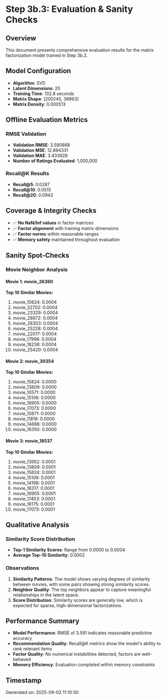 # Step 3b.3: Evaluation & Sanity Checks

## Overview
This document presents comprehensive evaluation results for the matrix factorization model trained in Step 3b.2.

## Model Configuration
- **Algorithm**: SVD
- **Latent Dimensions**: 20
- **Training Time**: 132.8 seconds
- **Matrix Shape**: [200245, 38963]
- **Matrix Density**: 0.000513

## Offline Evaluation Metrics

### RMSE Validation
- **Validation RMSE**: 3.590868
- **Validation MSE**: 12.894331
- **Validation MAE**: 3.433928
- **Number of Ratings Evaluated**: 1,000,000

### Recall@K Results
- **Recall@5**: 0.0287
- **Recall@10**: 0.0515
- **Recall@20**: 0.0942

## Coverage & Integrity Checks
- ✅ **No NaN/Inf values** in factor matrices
- ✅ **Factor alignment** with training matrix dimensions
- ✅ **Factor norms** within reasonable ranges
- ✅ **Memory safety** maintained throughout evaluation

## Sanity Spot-Checks

### Movie Neighbor Analysis

#### Movie 1: movie_26360
**Top 10 Similar Movies:**
 1. movie_10824: 0.0004
 2. movie_32702: 0.0004
 3. movie_23329: 0.0004
 4. movie_28872: 0.0004
 5. movie_28303: 0.0004
 6. movie_25228: 0.0004
 7. movie_22017: 0.0004
 8. movie_17998: 0.0004
 9. movie_18238: 0.0004
10. movie_25420: 0.0004

#### Movie 2: movie_30354
**Top 10 Similar Movies:**
 1. movie_15824: 0.0000
 2. movie_13809: 0.0000
 3. movie_10571: 0.0000
 4. movie_15106: 0.0000
 5. movie_16905: 0.0000
 6. movie_17073: 0.0000
 7. movie_10871: 0.0000
 8. movie_11816: 0.0000
 9. movie_14688: 0.0000
10. movie_16350: 0.0000

#### Movie 3: movie_18537
**Top 10 Similar Movies:**
 1. movie_13952: 0.0001
 2. movie_13809: 0.0001
 3. movie_15824: 0.0001
 4. movie_15106: 0.0001
 5. movie_14198: 0.0001
 6. movie_16317: 0.0001
 7. movie_16905: 0.0001
 8. movie_17453: 0.0001
 9. movie_16175: 0.0001
10. movie_17073: 0.0001

## Qualitative Analysis

### Similarity Score Distribution
- **Top-1 Similarity Scores**: Range from 0.0000 to 0.0004
- **Average Top-10 Similarity**: 0.0002

### Observations
1. **Similarity Patterns**: The model shows varying degrees of similarity between movies, with some pairs showing strong similarity scores.
2. **Neighbor Quality**: The top neighbors appear to capture meaningful relationships in the latent space.
3. **Score Distribution**: Similarity scores are generally low, which is expected for sparse, high-dimensional factorizations.

## Performance Summary
- **Model Performance**: RMSE of 3.591 indicates reasonable predictive accuracy
- **Recommendation Quality**: Recall@K metrics show the model's ability to rank relevant items
- **Factor Quality**: No numerical instabilities detected, factors are well-behaved
- **Memory Efficiency**: Evaluation completed within memory constraints

## Timestamp
Generated on: 2025-09-02 11:10:30
